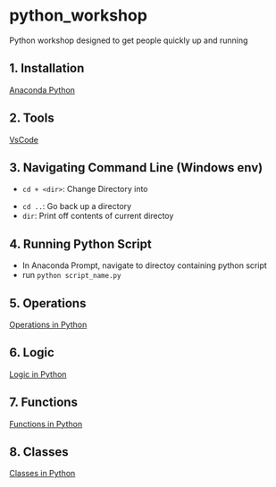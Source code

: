 # python_workshop
Python workshop designed to get people quickly up and running 

## 1. Installation
[Anaconda Python](https://www.anaconda.com/products/distribution)

## 2. Tools
[VsCode](https://code.visualstudio.com/download)

## 3. Navigating Command Line (Windows env)
* `cd + <dir>`: Change Directory into <dir>
* `cd ..`: Go back up a directory
* `dir`: Print off contents of current directoy

## 4. Running Python Script
* In Anaconda Prompt, navigate to directoy containing python script
* run `python script_name.py`

## 5. Operations
[Operations in Python](https://www.w3schools.com/python/python_operators.asp)

## 6. Logic
[Logic in Python](https://www.w3schools.com/python/gloss_python_logical_operators.asp)

## 7. Functions
[Functions in Python](https://www.w3schools.com/python/python_functions.asp)

## 8. Classes
[Classes in Python](https://www.w3schools.com/python/python_classes.asp)